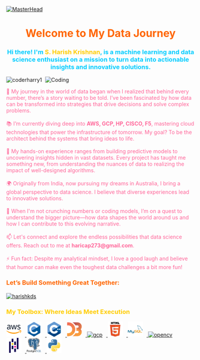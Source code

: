 <!-- Header Image -->
[![MasterHead](https://images.unsplash.com/photo-1507838153414-b4b713384a76?crop=entropy&cs=tinysrgb&fit=max&fm=jpg&ixid=MnwxMTc3M3wwfDF8c2VhcmNofDJ8fGJyaWdodHxlbnwwfHx8fDE2MzExNDQ3MjA&ixlib=rb-1.2.1&q=80&w=1080)](https://coderharry1.io)

<!-- Title and Introduction -->
<h1 align="center" style="color: #ff6600;">Welcome to My Data Journey</h1>
<h3 align="center" style="color: #00ccff;">Hi there! I'm <span style="color: #ffcc00;">S. Harish Krishnan</span>, is a machine learning and data science enthusiast on a mission to turn data into actionable insights and innovative solutions.</h3>

<!-- Animated Coding GIF -->
<img align="right" alt="Coding" width="400" src="https://media.giphy.com/media/13HgwGsXF0aiGY/giphy.gif" />

<!-- Profile Views and Twitter Follow -->
<p align="left">
  <img src="https://komarev.com/ghpvc/?username=coderharry1&label=Profile%20views&color=brightgreen&style=flat" alt="coderharry1" />
  </a>
</p>

<!-- About Me Section with Story -->
<p style="color: #ff6699;">
  🌱 My journey in the world of data began when I realized that behind every number, there’s a story waiting to be told. I’ve been fascinated by how data can be transformed into strategies that drive decisions and solve complex problems.<br><br>
  📚 I’m currently diving deep into <strong>AWS, GCP, HP, CISCO, F5</strong>, mastering cloud technologies that power the infrastructure of tomorrow. My goal? To be the architect behind the systems that bring ideas to life.<br><br>
  💼 My hands-on experience ranges from building predictive models to uncovering insights hidden in vast datasets. Every project has taught me something new, from understanding the nuances of data to realizing the impact of well-designed algorithms.<br><br>
  🌍 Originally from India, now pursuing my dreams in Australia, I bring a global perspective to data science. I believe that diverse experiences lead to innovative solutions.<br><br>
  🎯 When I'm not crunching numbers or coding models, I’m on a quest to understand the bigger picture—how data shapes the world around us and how I can contribute to this evolving narrative.<br><br>
  📫 Let's connect and explore the endless possibilities that data science offers. Reach out to me at <strong>haricap273@gmail.com</strong>.<br><br>
  ⚡ Fun fact: Despite my analytical mindset, I love a good laugh and believe that humor can make even the toughest data challenges a bit more fun!
</p>

<!-- Connect with Me -->
<h3 align="left" style="color: #ff6600;">Let’s Build Something Great Together:</h3>
<p align="left">
  <a href="https://linkedin.com/in/harishkds" target="blank">
    <img align="center" src="https://raw.githubusercontent.com/rahuldkjain/github-profile-readme-generator/master/src/images/icons/Social/linked-in-alt.svg" alt="harishkds" height="30" width="40" />
  </a>
</p>

<!-- Languages and Tools with Commentary -->
<h3 align="left" style="color: #ffcc00;">My Toolbox: Where Ideas Meet Execution</h3>
<p align="left">
  <a href="https://aws.amazon.com" target="_blank" rel="noreferrer">
    <img src="https://raw.githubusercontent.com/devicons/devicon/master/icons/amazonwebservices/amazonwebservices-original-wordmark.svg" alt="aws" width="40" height="40" style="margin-right: 10px;" title="AWS - Building scalable and secure cloud solutions."/>
  </a>
  <a href="https://www.cprogramming.com/" target="_blank" rel="noreferrer">
    <img src="https://raw.githubusercontent.com/devicons/devicon/master/icons/c/c-original.svg" alt="c" width="40" height="40" style="margin-right: 10px;" title="C Programming - The foundation of logic and efficiency."/>
  </a>
  <a href="https://www.w3schools.com/cpp/" target="_blank" rel="noreferrer">
    <img src="https://raw.githubusercontent.com/devicons/devicon/master/icons/cplusplus/cplusplus-original.svg" alt="cplusplus" width="40" height="40" style="margin-right: 10px;" title="C++ - Bringing ideas to life with object-oriented programming."/>
  </a>
  <a href="https://d3js.org/" target="_blank" rel="noreferrer">
    <img src="https://raw.githubusercontent.com/devicons/devicon/master/icons/d3js/d3js-original.svg" alt="d3js" width="40" height="40" style="margin-right: 10px;" title="D3.js - Crafting dynamic data visualizations that tell compelling stories."/>
  </a>
  <a href="https://cloud.google.com" target="_blank" rel="noreferrer">
    <img src="https://www.vectorlogo.zone/logos/google_cloud/google_cloud-icon.svg" alt="gcp" width="40" height="40" style="margin-right: 10px;" title="GCP - Leveraging Google's cloud for big data solutions."/>
  </a>
  <a href="https://www.w3.org/html/" target="_blank" rel="noreferrer">
    <img src="https://raw.githubusercontent.com/devicons/devicon/master/icons/html5/html5-original-wordmark.svg" alt="html5" width="40" height="40" style="margin-right: 10px;" title="HTML5 - Structuring the web, one tag at a time."/>
  </a>
  <a href="https://www.mysql.com/" target="_blank" rel="noreferrer">
    <img src="https://raw.githubusercontent.com/devicons/devicon/master/icons/mysql/mysql-original-wordmark.svg" alt="mysql" width="40" height="40" style="margin-right: 10px;" title="MySQL - Storing and retrieving data with precision."/>
  </a>
  <a href="https://opencv.org/" target="_blank" rel="noreferrer">
    <img src="https://www.vectorlogo.zone/logos/opencv/opencv-icon.svg" alt="opencv" width="40" height="40" style="margin-right: 10px;" title="OpenCV - Empowering vision in machines."/>
  </a>
  <a href="https://pandas.pydata.org/" target="_blank" rel="noreferrer">
    <img src="https://raw.githubusercontent.com/devicons/devicon/2ae2a900d2f041da66e950e4d48052658d850630/icons/pandas/pandas-original.svg" alt="pandas" width="40" height="40" style="margin-right: 10px;" title="Pandas - Making sense of messy data."/>
  </a>
  <a href="https://www.postgresql.org" target="_blank" rel="noreferrer">
    <img src="https://raw.githubusercontent.com/devicons/devicon/master/icons/postgresql/postgresql-original-wordmark.svg" alt="postgresql" width="40" height="40" style="margin-right: 10px;" title="PostgreSQL - Advanced data management for complex queries."/>
  </a>
  <a href="https://www.python.org" target="_blank" rel="noreferrer">
    <img src="https://raw.githubusercontent.com/devicons/devicon/master/icons/python/python-original.svg" alt="python" width="40" height="40" style="margin-right: 10px;" title="Python - My go-to language for machine learning and data science."/>
  </a>
  <a href="https://scikit-learn.org/" target="_blank" rel="noreferrer">
    <img src="https://upload.wikimedia.org/w
(https://coderharry1.io)


